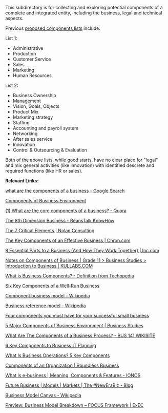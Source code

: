 This subdirectory is for collecting and exploring potential components of a complete and integrated entity, including the business, legal and technical aspects.

Previous [proposed components lists](https://www.quora.com/What-are-the-core-components-of-a-business) include:

List 1: 

* Administrative
* Production
* Customer Service
* Sales
* Marketing
* Human Resources

List 2: 

* Business Ownership
* Management
* Vision, Goals, Objects
* Product Mix
* Marketing strategy
* Staffing
* Accounting and payroll system
* Networking
* After sales service
* Innovation
* Control & Outsourcing & Evaluation

Both of the above lists, while good starts, have no clear place for "legal" and mix general activities (like innovation) with identified descrete and required functions (like HR or sales).

**Relevant Links:**

[what are the components of a business - Google Search](https://www.google.com/search?q=what+are+the+components+of+a+business&rlz=1C5CHFA_enUS800US800&sxsrf=ACYBGNTv9N1mC40VMz2Jd9793XqOQ8mo0g:1578855409663&ei=8WsbXtePKOy0gge-8YHgDw&start=30&sa=N&ved=2ahUKEwiXzODe3v7mAhVsmuAKHb54APw4FBDw0wN6BAgLED8&biw=1280&bih=640)

[Components of Business Environment](http://www.economicsdiscussion.net/business-environment/components-of-business-environment/31805)

[(1) What are the core components of a business? - Quora](https://www.quora.com/What-are-the-core-components-of-a-business)

[The 8th Dimension Business - BeansTalk KnowHow](http://beanstalkknowhow.com/blog/8th-dimension-business/)

[The 7 Critical Elements | Nolan Consulting](https://www.nolancg.com/about/7-critical-elements-of-business-success)

[The Key Components of an Effective Business | Chron.com](https://smallbusiness.chron.com/key-components-effective-business-20806.html)

[8 Essential Parts to a Business (And How They Work Together) | Inc.com](https://www.inc.com/michael-gerber/8-essential-parts-to-a-business-and-how-they-work-together.html)

[Notes on Components of Business | Grade 11 > Business Studies > Introduction to Business | KULLABS.COM](https://www.kullabs.com/classes/subjects/units/lessons/notes/note-detail/2206)

[What is Business Components? - Definition from Techopedia](https://www.techopedia.com/definition/24323/business-components)

[Six Key Components of a Well-Run Business](http://sourcesofinsight.com/six-key-components-of-a-well-run-business/)

[Component business model - Wikipedia](https://en.wikipedia.org/wiki/Component_business_model)

[Business reference model - Wikipedia](https://en.wikipedia.org/wiki/Business_reference_model)

[Four components you must have for your successful small business](https://scalingdeep.com/successful-small-business/)

[5 Major Components of Business Environment | Business Studies](http://www.yourarticlelibrary.com/business-environment/5-major-components-of-business-environment-business-studies/8638)

[What Are The Components of a Business Process? - BUS 141 WIKISITE](https://sites.google.com/site/bus141wikisite/home/chapter-2-business-processes-information-and-decision-making/what-are-the-components-of-a-business-process)

[6 Key Components to Business IT Planning](https://www.lazorpoint.com/insights/key-components-business-it-planning)

[What Is Business Operations? 5 Key Components](https://learn.g2.com/business-operations)

[Components of an Organization | Boundless Business](https://courses.lumenlearning.com/boundless-business/chapter/components-of-an-organization/)

[What is e-business | Meaning, Components & Features - IONOS](https://www.ionos.com/digitalguide/online-marketing/online-sales/what-is-e-business/)

[Future Business | Models | Markets | The #NewEraBiz - Blog](http://www.lumosforbusiness.com/blog/723/02-07-2010/The+Key+Components+of+a+Business+Model)

[Business Model Canvas - Wikipedia](https://en.wikipedia.org/wiki/Business_Model_Canvas)

[Preview: Business Model Breakdown – FOCUS Framework | ExEC](https://thefocusframework.com/lesson/business-model-breakdown-2/)
